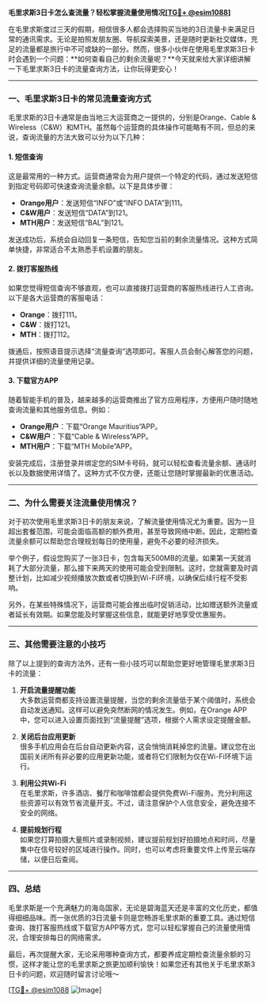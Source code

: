 **毛里求斯3日卡怎么查流量？轻松掌握流量使用情况[[TG💪+ @esim1088](https://t.me/s/esim1088)]**

在毛里求斯度过三天的假期，相信很多人都会选择购买当地的3日流量卡来满足日常的通讯需求。无论是拍照发朋友圈、导航探索美景，还是随时更新社交媒体，充足的流量都是旅行中不可或缺的一部分。然而，很多小伙伴在使用毛里求斯3日卡时会遇到一个问题：**如何查看自己的剩余流量呢？**今天就来给大家详细讲解一下毛里求斯3日卡的流量查询方法，让你玩得更安心！

---

### 一、毛里求斯3日卡的常见流量查询方式

毛里求斯的3日卡通常是由当地三大运营商之一提供的，分别是Orange、Cable & Wireless（C&W）和MTH。虽然每个运营商的具体操作可能略有不同，但总的来说，查询流量的方法大致可以分为以下几种：

#### 1. **短信查询**
这是最常用的一种方式。运营商通常会为用户提供一个特定的代码，通过发送短信到指定号码即可快速查询流量余额。以下是具体步骤：

- **Orange用户**：发送短信“INFO”或“INFO DATA”到111。
- **C&W用户**：发送短信“DATA”到121。
- **MTH用户**：发送短信“BAL”到121。

发送成功后，系统会自动回复一条短信，告知您当前的剩余流量情况。这种方式简单快捷，非常适合不太熟悉手机设置的朋友。

#### 2. **拨打客服热线**
如果您觉得短信查询不够直观，也可以直接拨打运营商的客服热线进行人工咨询。以下是各大运营商的客服电话：
- **Orange**：拨打111。
- **C&W**：拨打121。
- **MTH**：拨打112。

拨通后，按照语音提示选择“流量查询”选项即可。客服人员会耐心解答您的问题，并提供详细的流量使用记录。

#### 3. **下载官方APP**
随着智能手机的普及，越来越多的运营商推出了官方应用程序，方便用户随时随地查询流量和其他服务信息。例如：
- **Orange用户**：下载“Orange Mauritius”APP。
- **C&W用户**：下载“Cable & Wireless”APP。
- **MTH用户**：下载“MTH Mobile”APP。

安装完成后，注册登录并绑定您的SIM卡号码，就可以轻松查看流量余额、通话时长以及数据使用详情了。这种方式不仅方便，还能让您随时掌握最新的优惠活动。

---

### 二、为什么需要关注流量使用情况？

对于初次使用毛里求斯3日卡的朋友来说，了解流量使用情况尤为重要。因为一旦超出套餐范围，可能会面临高额的额外费用，甚至导致网络中断。因此，定期检查流量余额可以帮助您合理规划每日的使用量，避免不必要的经济损失。

举个例子，假设您购买了一张3日卡，包含每天500MB的流量。如果第一天就消耗了大部分流量，那么接下来两天的使用可能会受到限制。这时，您就需要及时调整计划，比如减少视频播放次数或者切换到Wi-Fi环境，以确保后续行程不受影响。

另外，在某些特殊情况下，运营商可能会推出临时促销活动，比如赠送额外流量或者延长有效期。如果您能及时掌握这些信息，就能更好地享受优惠服务。

---

### 三、其他需要注意的小技巧

除了以上提到的查询方法外，还有一些小技巧可以帮助您更好地管理毛里求斯3日卡的流量：

1. **开启流量提醒功能**  
   大多数运营商都支持设置流量提醒，当您的剩余流量低于某个阈值时，系统会自动发送通知。这样可以避免突然断网的情况发生。例如，在Orange APP中，您可以进入设置页面找到“流量提醒”选项，根据个人需求设定提醒金额。

2. **关闭后台应用更新**  
   很多手机应用会在后台自动更新内容，这会悄悄消耗掉您的流量。建议您在出国前关闭所有非必要的应用更新功能，或者将它们限制为仅在Wi-Fi环境下运行。

3. **利用公共Wi-Fi**  
   在毛里求斯，许多酒店、餐厅和咖啡馆都会提供免费Wi-Fi服务。充分利用这些资源可以有效节省流量开支。不过，请注意保护个人信息安全，避免连接不安全的网络。

4. **提前规划行程**  
   如果您打算拍摄大量照片或录制视频，建议提前规划好拍摄地点和时间，尽量集中在信号较好的区域进行操作。同时，也可以考虑将重要文件上传至云端存储，以便日后查阅。

---

### 四、总结

毛里求斯是一个充满魅力的海岛国家，无论是碧海蓝天还是丰富的文化历史，都值得细细品味。而一张优质的3日流量卡则是您畅游毛里求斯的重要工具。通过短信查询、拨打客服热线或下载官方APP等方式，您可以轻松掌握自己的流量使用情况，合理安排每日的网络需求。

最后，再次提醒大家，无论采用哪种查询方式，都要养成定期检查流量余额的习惯，这样才能让您的毛里求斯之旅更加顺利愉快！如果您还有其他关于毛里求斯3日卡的问题，欢迎随时留言讨论哦～

[[TG💪+ @esim1088](https://t.me/s/esim1088) ![Image](https://i.postimg.cc/4NQfJmqS/Snipaste-2025-05-13-00-14-12.png)]